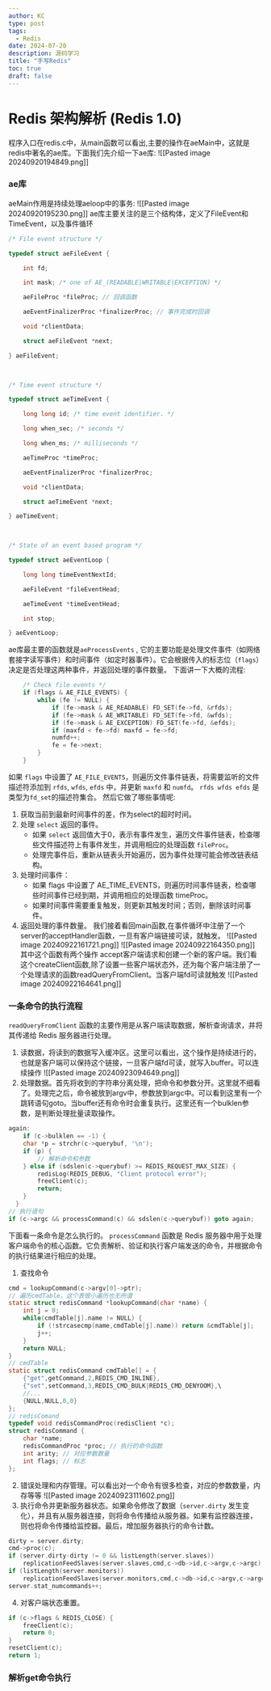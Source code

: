 ```yaml
---
author: KC
type: post
tags:
  - Redis
date: 2024-07-20
description: 源码学习
title: "手写Redis"
toc: true
draft: false
---
```

# Redis 架构解析 (Redis 1.0)
程序入口在redis.c中，从main函数可以看出,主要的操作在aeMain中，这就是redis中著名的ae库。下面我们先介绍一下ae库:
![[Pasted image 20240920194849.png]]
### ae库
aeMain作用是持续处理aeloop中的事务:
![[Pasted image 20240920195230.png]]
ae库主要关注的是三个结构体，定义了FileEvent和TimeEvent，以及事件循环
```c
/* File event structure */

typedef struct aeFileEvent {

    int fd;

    int mask; /* one of AE_(READABLE|WRITABLE|EXCEPTION) */

    aeFileProc *fileProc; // 回调函数

    aeEventFinalizerProc *finalizerProc; // 事件完成时回调

    void *clientData;

    struct aeFileEvent *next;

} aeFileEvent;

  

/* Time event structure */

typedef struct aeTimeEvent {

    long long id; /* time event identifier. */

    long when_sec; /* seconds */

    long when_ms; /* milliseconds */

    aeTimeProc *timeProc;

    aeEventFinalizerProc *finalizerProc;

    void *clientData;

    struct aeTimeEvent *next;

} aeTimeEvent;

  

/* State of an event based program */

typedef struct aeEventLoop {

    long long timeEventNextId;

    aeFileEvent *fileEventHead;

    aeTimeEvent *timeEventHead;

    int stop;

} aeEventLoop;
```
ae库最主要的函数就是`aeProcessEvents` , 它的主要功能是处理文件事件（如网络套接字读写事件）和时间事件（如定时器事件）。它会根据传入的标志位（`flags`）决定是否处理这两种事件，并返回处理的事件数量。
下面讲一下大概的流程:
```c
    /* Check file events */
    if (flags & AE_FILE_EVENTS) {
        while (fe != NULL) {
            if (fe->mask & AE_READABLE) FD_SET(fe->fd, &rfds);
            if (fe->mask & AE_WRITABLE) FD_SET(fe->fd, &wfds);
            if (fe->mask & AE_EXCEPTION) FD_SET(fe->fd, &efds);
            if (maxfd < fe->fd) maxfd = fe->fd;
            numfd++;
            fe = fe->next;
        }
    }
```
如果 `flags` 中设置了 `AE_FILE_EVENTS`，则遍历文件事件链表，将需要监听的文件描述符添加到 `rfds`, `wfds`, `efds` 中，并更新 `maxfd` 和 `numfd`。
`rfds wfds efds` 是类型为`fd_set`的描述符集合。
然后它做了哪些事情呢:
1. 获取当前到最新时间事件的差，作为select的超时时间。
2. 处理 `select` 返回的事件。
	- 如果 `select` 返回值大于0，表示有事件发生，遍历文件事件链表，检查哪些文件描述符上有事件发生，并调用相应的处理函数 `fileProc`。
	- 处理完事件后，重新从链表头开始遍历，因为事件处理可能会修改链表结构。
3. 处理时间事件：
	- 如果 flags 中设置了 AE_TIME_EVENTS，则遍历时间事件链表，检查哪些时间事件已经到期，并调用相应的处理函数 timeProc。
	- 如果时间事件需要重复触发，则更新其触发时间；否则，删除该时间事件。
4. 返回处理的事件数量。
我们接着看回main函数,在事件循环中注册了一个server的acceptHandler函数，一旦有客户端链接可读，就触发。
![[Pasted image 20240922161721.png]]
![[Pasted image 20240922164350.png]]
其中这个函数有两个操作 accept客户端请求和创建一个新的客户端。我们看这个createClient函数,除了设置一些客户端状态外，还为每个客户端注册了一个处理请求的函数readQueryFromClient。当客户端fd可读就触发
![[Pasted image 20240922164641.png]]
### 一条命令的执行流程
`readQueryFromClient` 函数的主要作用是从客户端读取数据，解析查询请求，并将其传递给 Redis 服务器进行处理。
1. 读数据，将读到的数据写入缓冲区。这里可以看出，这个操作是持续进行的，也就是客户端可以保持这个链接，一旦客户端fd可读，就写入buffer。可以连续操作
![[Pasted image 20240923094649.png]]
2. 处理数据。首先将收到的字符串分离处理，把命令和参数分开。这里就不细看了。处理完之后，命令被放到argv中，参数放到argc中。可以看到这里有一个跳转语句goto。当buffer还有命令时会重复执行。这里还有一个bulklen参数，是判断处理批量读取操作。
```c
again:
	if (c->bulklen == -1) {
    char *p = strchr(c->querybuf, '\n');
    if (p) {
        // 解析命令和参数
    } else if (sdslen(c->querybuf) >= REDIS_REQUEST_MAX_SIZE) {
        redisLog(REDIS_DEBUG, "Client protocol error");
        freeClient(c);
        return;
	}
  }
// 执行语句
if (c->argc && processCommand(c) && sdslen(c->querybuf)) goto again;
```
下面看一条命令是怎么执行的。
`processCommand` 函数是 Redis 服务器中用于处理客户端命令的核心函数。它负责解析、验证和执行客户端发送的命令，并根据命令的执行结果进行相应的处理。
1. 查找命令
```c
cmd = lookupCommand(c->argv[0]->ptr);
// 遍历cmdTable。这个表很小遍历也无所谓
static struct redisCommand *lookupCommand(char *name) {
    int j = 0;
    while(cmdTable[j].name != NULL) {
        if (!strcasecmp(name,cmdTable[j].name)) return &cmdTable[j];
        j++;
    }
    return NULL;
}
// cmdTable
static struct redisCommand cmdTable[] = {
    {"get",getCommand,2,REDIS_CMD_INLINE},
    {"set",setCommand,3,REDIS_CMD_BULK|REDIS_CMD_DENYOOM},\
    //...
    {NULL,NULL,0,0}
};
// redisComand
typedef void redisCommandProc(redisClient *c);
struct redisCommand {
    char *name; 
    redisCommandProc *proc; // 执行的命令函数
    int arity; // 对应参数数量
    int flags; // 标志
};
```
2. 错误处理和内存管理。可以看出对一个命令有很多检查，对应的参数数量，内存等等
![[Pasted image 20240923111602.png]]
3. 执行命令并更新服务器状态。如果命令修改了数据（`server.dirty` 发生变化），并且有从服务器连接，则将命令传播给从服务器。如果有监控器连接，则也将命令传播给监控器。最后，增加服务器执行的命令计数。
```c
dirty = server.dirty;
cmd->proc(c);
if (server.dirty-dirty != 0 && listLength(server.slaves))
    replicationFeedSlaves(server.slaves,cmd,c->db->id,c->argv,c->argc);
if (listLength(server.monitors))
    replicationFeedSlaves(server.monitors,cmd,c->db->id,c->argv,c->argc);
server.stat_numcommands++;

```
4. 对客户端状态重置。
```c
if (c->flags & REDIS_CLOSE) {
    freeClient(c);
    return 0;
}
resetClient(c);
return 1;
```
### 解析get命令执行

